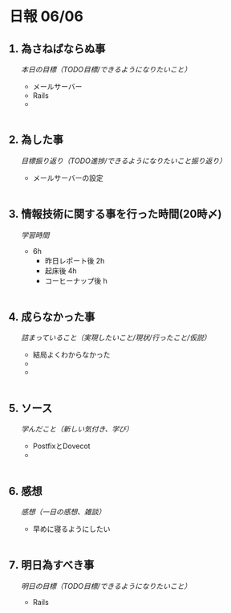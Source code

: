 # 日報 06/06


<ol>

## <li>為さねばならぬ事</li>

*本日の目標（TODO目標/できるようになりたいこと）*

  - メールサーバー
  - Rails
  - 

<br>

## <li>為した事</li>

*目標振り返り（TODO進捗/できるようになりたいこと振り返り）*

  - メールサーバーの設定

<br>


## <li>情報技術に関する事を行った時間(20時〆)</li>

*学習時間*

  - 6h
    - 昨日レポート後 2h
    - 起床後 4h
    - コーヒーナップ後 h

<br>


## <li>成らなかった事</li>

*詰まっていること（実現したいこと/現状/行ったこと/仮説）*

  - 結局よくわからなかった
  - 
  - 

<br>


## <li>ソース</li>

*学んだこと（新しい気付き、学び）*

  - PostfixとDovecot
  - 

<br>


## <li>感想</li>

*感想（一日の感想、雑談）*

  - 早めに寝るようにしたい

<br>


## <li>明日為すべき事</li>

*明日の目標（TODO目標/できるようになりたいこと）*

  - Rails

<!-- end -->

<br>

</ol>



